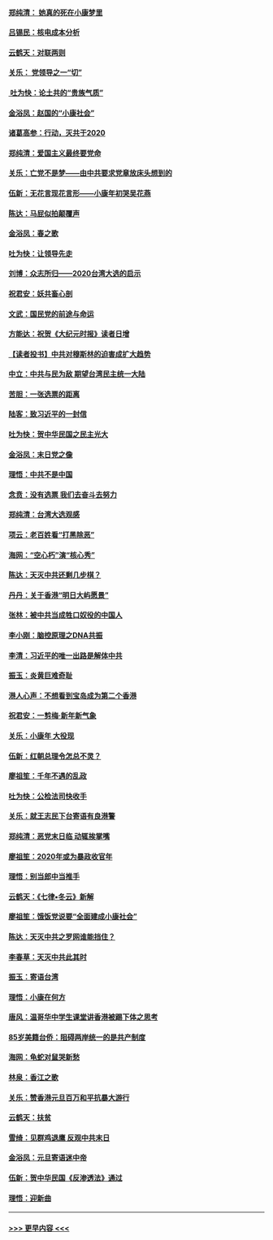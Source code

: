 #### [郑纯清： 她真的死在小康梦里](../pages/nsc993/n11806623.md?t=01201833) 
#### [吕锡民：核电成本分析](../pages/nsc993/n11806284.md?t=01201833) 
#### [云鹤天：对联两则](../pages/nsc993/n11805957.md?t=01201833) 
#### [关乐： 党领导之一“切”](../pages/nsc993/n11804505.md?t=01201833) 
#### [ 吐为快：论土共的“贵族气质”](../pages/nsc993/n11804490.md?t=01201833) 
#### [金浴凤：赵国的“小康社会”](../pages/nsc993/n11804452.md?t=01201833) 
#### [诸葛高参：行动，灭共于2020](../pages/nsc993/n11804120.md?t=01201833) 
#### [郑纯清：爱国主义最终要党命](../pages/nsc993/n11802197.md?t=01201833) 
#### [关乐：亡党不是梦——由中共要求党章放床头想到的](../pages/nsc993/n11802156.md?t=01201833) 
#### [伍新：无花言现花言形——小康年初哭吴花燕](../pages/nsc993/n11800044.md?t=01201833) 
#### [陈达：马屁似拍颠覆声](../pages/nsc993/n11800010.md?t=01201833) 
#### [金浴凤：春之歌](../pages/nsc993/n11797687.md?t=01201833) 
#### [吐为快：让领导先走](../pages/nsc993/n11797512.md?t=01201833) 
#### [刘博：众志所归——2020台湾大选的启示](../pages/nsc993/n11796878.md?t=01201833) 
#### [祝君安：妖共畜心剖](../pages/nsc993/n11794273.md?t=01201833) 
#### [文武：国民党的前途与命运](../pages/nsc993/n11794198.md?t=01201833) 
#### [方能达：祝贺《大纪元时报》读者日增](../pages/nsc993/n11793807.md?t=01201833) 
#### [【读者投书】中共对穆斯林的迫害成扩大趋势](../pages/nsc993/n11791371.md?t=01201833) 
#### [中立：中共与民为敌 期望台湾民主统一大陆](../pages/nsc993/n11790392.md?t=01201833) 
#### [苦胆：一张选票的距离](../pages/nsc993/n11788914.md?t=01201833) 
#### [陆客：致习近平的一封信](../pages/nsc993/n11788867.md?t=01201833) 
#### [吐为快：贺中华民国之民主光大](../pages/nsc993/n11788618.md?t=01201833) 
#### [金浴凤：末日党之像](../pages/nsc993/n11787475.md?t=01201833) 
#### [理悟：中共不是中国](../pages/nsc993/n11787463.md?t=01201833) 
#### [念贲：没有选票  我们去奋斗去努力](../pages/nsc993/n11787398.md?t=01201833) 
#### [郑纯清：台湾大选观感](../pages/nsc993/n11786210.md?t=01201833) 
#### [项云：老百姓看“打黑除恶”](../pages/nsc993/n11785398.md?t=01201833) 
#### [海网：“空心朽”演“核心秀”](../pages/nsc993/n11783874.md?t=01201833) 
#### [陈达：天灭中共还剩几步棋？](../pages/nsc993/n11783719.md?t=01201833) 
#### [丹丹：关于香港“明日大屿愿景”](../pages/nsc993/n11783273.md?t=01201833) 
#### [张林：被中共当成牲口奴役的中国人](../pages/nsc993/n11782397.md?t=01201833) 
#### [李小刚：脑控原理之DNA共振](../pages/nsc993/n11780962.md?t=01201833) 
#### [李清：习近平的唯一出路是解体中共](../pages/nsc993/n11780866.md?t=01201833) 
#### [振玉：炎黄巨难奇耻](../pages/nsc993/n11779632.md?t=01201833) 
#### [港人心声：不想看到宝岛成为第二个香港](../pages/nsc993/n11778817.md?t=01201833) 
#### [祝君安：一剪梅‧新年新气象](../pages/nsc993/n11776340.md?t=01201833) 
#### [关乐：小康年 大役现](../pages/nsc993/n11774213.md?t=01201833) 
#### [伍新：红朝总理令怎总不灵？](../pages/nsc993/n11770813.md?t=01201833) 
#### [廖祖笙：千年不遇的乱政](../pages/nsc993/n11770373.md?t=01201833) 
#### [吐为快：公检法司快收手](../pages/nsc993/n11770359.md?t=01201833) 
#### [关乐：就王志民下台寄语有良港警](../pages/nsc993/n11769903.md?t=01201833) 
#### [郑纯清：恶党末日临 动辄挨掌嘴](../pages/nsc993/n11769356.md?t=01201833) 
#### [廖祖笙：2020年或为暴政收官年](../pages/nsc993/n11768216.md?t=01201833) 
#### [理悟：别当郎中当推手](../pages/nsc993/n11768243.md?t=01201833) 
#### [云鹤天：《七律▪冬云》新解](../pages/nsc993/n11768204.md?t=01201833) 
#### [廖祖笙：饿饭党说要“全面建成小康社会”](../pages/nsc993/n11767482.md?t=01201833) 
#### [陈达：天灭中共之罗网谁能挡住？](../pages/nsc993/n11767465.md?t=01201833) 
#### [李春草：天灭中共此其时](../pages/nsc993/n11767452.md?t=01201833) 
#### [振玉：寄语台湾](../pages/nsc993/n11767432.md?t=01201833) 
#### [理悟：小康在何方](../pages/nsc993/n11767394.md?t=01201833) 
#### [唐风：温哥华中学生课堂讲香港被踢下体之思考](../pages/nsc993/n11766848.md?t=01201833) 
#### [85岁美籍台侨：阻碍两岸统一的是共产制度](../pages/nsc993/n11765043.md?t=01201833) 
#### [海网：龟蛇对鼠哭新愁](../pages/nsc993/n11764895.md?t=01201833) 
#### [林泉：香江之歌](../pages/nsc993/n11764415.md?t=01201833) 
#### [关乐：赞香港元旦百万和平抗暴大游行](../pages/nsc993/n11764382.md?t=01201833) 
#### [云鹤天：扶贫](../pages/nsc993/n11764245.md?t=01201833) 
#### [雪绮：见群鸡退鹰  反观中共末日](../pages/nsc993/n11762112.md?t=01201833) 
#### [金浴凤：元旦寄语迷中帝](../pages/nsc993/n11761788.md?t=01201833) 
#### [伍新：贺中华民国《反渗透法》通过](../pages/nsc993/n11761994.md?t=01201833) 
#### [理悟：迎新曲](../pages/nsc993/n11761152.md?t=01201833) 

----
#### [ >>> 更早内容 <<< ](../indexes/nsc993-earlier.md)
